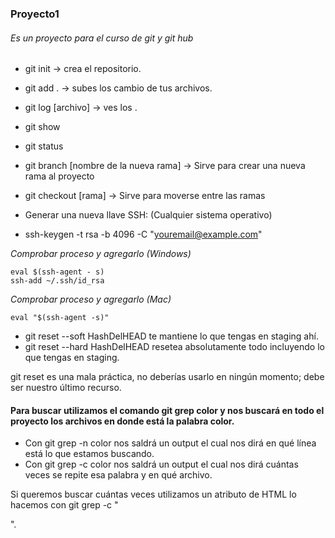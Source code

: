 ### Proyecto1 
###### Es un proyecto para el curso de git y git hub

- git init -> crea el repositorio.


- git add . -> subes los cambio de tus archivos.


- git log [archivo] -> ves los .


- git show


- git status

- git branch [nombre de la nueva rama] -> Sirve para crear una nueva rama al proyecto

- git checkout [rama] -> Sirve para moverse entre las ramas


- Generar una nueva llave SSH: (Cualquier sistema operativo)

- ssh-keygen -t rsa -b 4096 -C "youremail@example.com"

*Comprobar proceso y agregarlo (Windows)*

    eval $(ssh-agent - s)
    ssh-add ~/.ssh/id_rsa

*Comprobar proceso y agregarlo (Mac)*

    eval "$(ssh-agent -s)"
    
    
- git reset --soft HashDelHEAD te mantiene lo que tengas en staging ahí.
- git reset --hard HashDelHEAD resetea absolutamente todo incluyendo lo que tengas en staging.

git reset es una mala práctica, no deberías usarlo en ningún momento; debe ser nuestro último recurso.

#### Para buscar utilizamos el comando git grep color y nos buscará en todo el proyecto los archivos en donde está la palabra color.

- Con git grep -n color nos saldrá un output el cual nos dirá en qué línea está lo que estamos buscando.
- Con git grep -c color nos saldrá un output el cual nos dirá cuántas veces se repite esa palabra y en qué archivo.


Si queremos buscar cuántas veces utilizamos un atributo de HTML lo hacemos con git grep -c "<p>".
